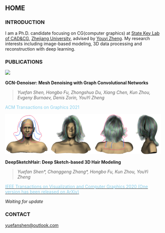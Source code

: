## HOME

### INTRODUCTION

I am a Ph.D. candidate focusing on CG(computer graphics) at [State Key Lab of CAD&CG](http://www.cad.zju.edu.cn/english.html), [Zhejiang University](http://www.zju.edu.cn/english/), advised by [Youyi Zheng](http://www.youyizheng.net/).
My research interests including image-based modeling, 3D data processing and reconstruction with deep learning.

### PUBLICATIONS

![](/img/GCNDenoiserTeaser.png)

**GCN-Denoiser: Mesh Denoising with Graph Convolutional Networks**
> *Yuefan Shen, Hongbo Fu, Zhongshuo Du, Xiang Chen, Kun Zhou, Evgeny Burnaev, Denis Zorin, YouYi Zheng*

<font color=#87CEEB>ACM Transactions on Graphics 2021</font>

![](/img/DeepSketchHairTeaser.png)

**DeepSketchHair: Deep Sketch-based 3D Hair Modeling**
> *Yuefan Shen\*, Changgeng Zhang\*, Hongbo Fu, Kun Zhou, YouYi Zheng*

[<font color=#87CEEB>IEEE Transactions on Visualization and Computer Graphics 2020 (One version has been released on ArXiv)</font>](https://arxiv.org/abs/1908.07198)

*Waiting for update*

### CONTACT

yuefanshen@outlook.com
